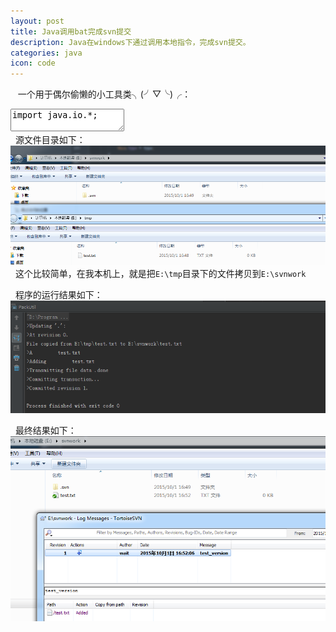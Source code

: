 ```yaml
---
layout: post
title: Java调用bat完成svn提交
description: Java在windows下通过调用本地指令，完成svn提交。
categories: java
icon: code
---
```

&nbsp;&nbsp; 一个用于偶尔偷懒的小工具类╮(╯▽╰)╭：


<div class="article_content">
<textarea name="code" class="java" >
import java.io.*;

/**
 * 打包
 * Created by wait on 2015/9/30.
 */
public class PackUtil {

    /**
     * 更新svn
     *
     * @param svnPath 要更新的svn目录
     * @throws IOException
     * @throws InterruptedException
     */
    public static void svnUpdate(String svnPath) throws IOException, InterruptedException {
        File file = new File(svnPath);
        if (!file.isDirectory()) {
            throw new RuntimeException(svnPath + "不是目录");
        }
        String diskName = file.getAbsolutePath().substring(0, 1);
        StringBuilder builder = new StringBuilder();
        builder.append(diskName).append(":");
        builder.append("&&");
        builder.append("cd ");
        builder.append(svnPath);
        builder.append("&&");
        builder.append("svn up");
        String[] commands = new String[]{
                "cmd.exe",
                "/C",
                builder.toString()
        };
        Runtime rt = Runtime.getRuntime();
        Process process = rt.exec(commands);

        StreamGobbler errorGobbler = new StreamGobbler(process.getErrorStream(), "ERROR");
        StreamGobbler outputGobbler = new StreamGobbler(process.getInputStream(), "");

        errorGobbler.start();
        outputGobbler.start();

        int exitVal = process.waitFor();
        if (exitVal != 0) {
            throw new RuntimeException("更新svn出错");
        }
        process.destroy();
    }

    /**
     * 注意:这里只是提交新增和有修改的文件, 但对于删除的文件, 没有做处理, 需要手动
     *
     * @param svnPath    svn目录
     * @param nowVersion 提交时的版本号, 或者注释
     * @throws IOException
     * @throws InterruptedException
     */
    public static void svnAddAndCommit(String svnPath, String nowVersion) throws IOException, InterruptedException {
        File file = new File(svnPath);
        if (!file.isDirectory()) {
            throw new RuntimeException(svnPath + "不是目录");
        }
        // 可以使用 svn add --depth=infinity --force *, 一行搞掂svn add, 但使用force不知道会不会有什么问题
        String diskName = file.getAbsolutePath().substring(0, 1);
        StringBuilder builder = new StringBuilder();
        builder.append(diskName).append(":");
        builder.append("&&");
        builder.append("cd ");
        builder.append(svnPath);
        builder.append("&&");
        builder.append("svn st");

        // 先去获取当前目录新添加的文件
        String[] commands = new String[]{
                "cmd.exe",
                "/C",
                builder.toString()
        };
        Runtime rt = Runtime.getRuntime();
        Process process = rt.exec(commands);

        InputStreamReader isr = new InputStreamReader(process.getInputStream(), "gbk");
        BufferedReader br = new BufferedReader(isr);
        String line;
        builder.delete(0, builder.length());
        builder.append(diskName).append(":");
        builder.append("&&");
        builder.append("cd ");
        builder.append(svnPath);
        builder.append("&&");
        // 读取新添加的文件
        while ((line = br.readLine()) != null) {
            if (line.startsWith("?")) {
                String data = line.substring(1).trim();
                builder.append("svn add ").append(data).append("&&");
            }
        }
        // 提交
        builder.append("svn commit -m ").append(nowVersion);
        process.destroy();

        commands[2] = builder.toString();
        process = rt.exec(commands);
        StreamGobbler errorGobbler = new StreamGobbler(process.getErrorStream(), "ERROR");
        StreamGobbler outputGobbler = new StreamGobbler(process.getInputStream(), "");

        errorGobbler.start();
        outputGobbler.start();

        int exitVal = process.waitFor();
        if (exitVal != 0) {
            throw new RuntimeException("提交svn出错");
        }
        process.destroy();
    }


    /**
     * 拷贝文件夹
     *
     * @param src
     * @param dest
     * @throws IOException
     */
    public static void copyFolder(File src, File dest) throws IOException {
        if (src.isDirectory()) {
            if (!dest.exists()) {
                dest.mkdir();
                System.out.println("Directory copied from " + src + "  to " + dest);
            }
            String files[] = src.list();
            for (String file : files) {
                File srcFile = new File(src, file);
                File destFile = new File(dest, file);
                copyFolder(srcFile, destFile);
            }
        } else {
            copyFile(src, dest);
        }
    }


    public static void copyFile(File from, File to) throws IOException {
        try (InputStream in = new FileInputStream(from)) {
            try (OutputStream out = new FileOutputStream(to)) {
                byte[] buffer = new byte[1024];
                int length;
                while ((length = in.read(buffer)) > 0) {
                    out.write(buffer, 0, length);
                }
                System.out.println("File copied from " + from + " to " + to);
            }
        }
    }


    static class StreamGobbler extends Thread {
        InputStream is;
        String type;

        public StreamGobbler(InputStream is, String type) {
            this.is = is;
            this.type = type;
        }

        public void run() {
            try {
                InputStreamReader isr = new InputStreamReader(is, "gbk");
                BufferedReader br = new BufferedReader(isr);
                String line;
                while ((line = br.readLine()) != null) {
                    System.out.println(type + ">" + line);
                }
            } catch (IOException ioe) {
                ioe.printStackTrace();
            }
        }
    }

    public static void main(String[] args) throws IOException, InterruptedException {
        String svnPath = "E:\\svnwork";
        String srcPath = "E:\\tmp";

        // 1.先更新svn目录
        svnUpdate(svnPath);

        // 2.接着从项目的打包目录把打包好的文件拷贝到svn目录【如果打包目录跟svn目录一样，则可以跳过这步】
        copyFolder(new File(srcPath), new File(svnPath));

        // 3.提交svn
        svnAddAndCommit(svnPath, "test_version");
    }
}
</textarea>
</div>
&nbsp;&nbsp;源文件目录如下：
<img src="/images/20151001/src_file.png" alt="源文件目录"/>
&nbsp;&nbsp;这个比较简单，在我本机上，就是把<code>E:\tmp</code>目录下的文件拷贝到<code>E:\svnwork</code>

&nbsp;&nbsp;程序的运行结果如下：
<img src="/images/20151001/java_run_result.png" alt="程序的运行结果"/>

&nbsp;&nbsp;最终结果如下：
<img src="/images/20151001/svn_result.png" alt="最终结果"/>

